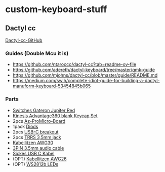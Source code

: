# custom-keyboard-stuff

## Dactyl cc

[Dactyl-cc-GitHub](https://github.com/mjohns/dactyl-cc)

### Guides (Double Mcu it is)
- https://github.com/ntarocco/dactyl-cc?tab=readme-ov-file
- https://github.com/adereth/dactyl-keyboard/tree/master/qmk-guide
- https://github.com/mjohns/dactyl-cc/blob/master/guide/README.md
- https://medium.com/swlh/complete-idiot-guide-for-building-a-dactyl-manuform-keyboard-53454845b065

### Parts
- [Switches Gateron Jupiter Red](https://www.gateron.co/products/gateron-jupiter-switch-set)
- [Kinesis Advantage360 blank Keycap Set](https://www.zenlap.de/kinesis-advantage-360-pbt-keycap-set)
- 2pcs [Az-ProMicro-Board](https://www.az-delivery.de/en/products/pro-micro-atmega32u4)
- 1pack [Diods]([https://www.amazon.de/Hailege-100PCS-1N4148-IN4148-High-Speed/dp/B07YZ8G7TG/ref=sr_1_5?__mk_de_DE=%C3%85M%C3%85%C5%BD%C3%95%C3%91&crid=2S7QWU37JIHGI&dib=eyJ2IjoiMSJ9.1LRl2H6qp3TNINsmZa3ueuyDzRJ7EbawWX8OGtipMtcvEx8xyonbWMWuoQFCraMAdL96cm_V2QUg-ecVKIoo8mYTfg-78rJg0gLhC2R9veVqUgW8GnrU4_lycNorUk4ff9My5zoBirBIzIvvbSOkHYijUG54iH1o6CDWIpmRBfQI3zejmL2IewF7pepelAqIUBf9FdikCwQfHmIAz0FuDT4njTuDGZ7YD-c7tLmrTb71iH76ETd-KcndchRz19a8EbFOVqAo6WwXxAVgArzemIuezht94H9vjNF7HWydIq4.3t7s4C-Ldw2xEjfX4PvKwYtfroOWdbE-zH-C2mT5BIA&dib_tag=se&keywords=1N4148&qid=1711134289&sprefix=1n4148%2Caps%2C93&sr=8-5](https://amzn.eu/d/gHlS6aI)https://amzn.eu/d/gHlS6aI)
- 2pcs [USB-C breakout](https://amzn.eu/d/8GRZf3C)
- 2pcs [TRRS 3,5mm jack](https://amzn.eu/d/6R1kecH)
- [Kabellitzen AWG30](https://amzn.eu/d/3I6bMsD)
- [3PIN 3,5mm audio cable](https://amzn.eu/d/cOcG1Gq)
- [Sickes USB C Kabel](https://amzn.eu/d/7lgVILY)
- (OPT) [Kabellitzen AWG26](https://amzn.eu/d/fRbvxyn)
- (OPT) [WS2812b LEDs](https://amzn.eu/d/d8vTvwP)
